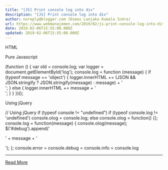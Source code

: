 ```yaml
---
title: "[JS] Print console log into div"
description: "[JS] Print console log into div"
author: noreply@blogger.com (Dimas Lanjaka Kumala Indra)
url: https://www.webmanajemen.com/2019/02/js-print-console-log-into-div.html
date: 2019-02-06T15:55:00.000Z
updated: 2019-02-06T15:55:00.000Z
---
```


HTML

<div id="debug"></div>

Pure Javascript

(function () {
    var old = console.log;
    var logger = document.getElementById('log');
    console.log = function (message) {
        if (typeof message == 'object') {
            logger.innerHTML += (JSON && JSON.stringify ? JSON.stringify(message) : message) + '<br />';
        } else {
            logger.innerHTML += message + '<br />';
        }
    }
})();

Using jQuery

// Using jQuery
if (typeof console  != "undefined") 
    if (typeof console.log != 'undefined')
        console.olog = console.log;
    else
        console.olog = function() {};
console.log = function(message) {
    console.olog(message);
    $('#debug').append('<p>' + message + '</p>');
};
console.error = console.debug = console.info =  console.log<hr/> <a href="https://www.webmanajemen.com/2019/02/js-print-console-log-into-div.html" rel="follow" class="button" id="read-more">Read More</a>